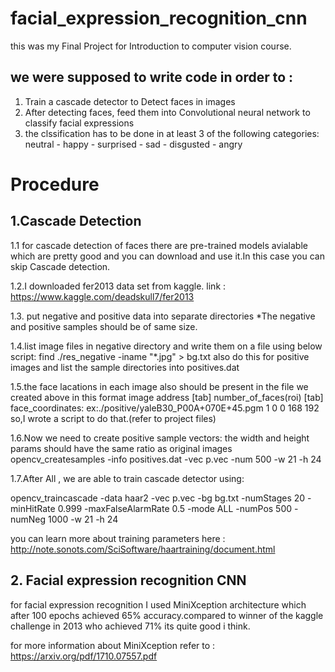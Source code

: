 # facial_expression_recognition_cnn
this was my Final Project for Introduction to computer vision course.
## we were supposed to write code in order to :
1. Train a cascade detector to Detect faces in images
2. After detecting faces, feed them into Convolutional neural network to classify facial expressions
3. the clssification has to be done in at least 3 of the following categories:
neutral - happy - surprised - sad - disgusted - angry
# Procedure
## 1.Cascade Detection
1.1 for cascade detection of faces there are pre-trained models avialable which are pretty good and you can download and use it.In this case you can skip Cascade detection.

1.2.I downloaded fer2013 data set from kaggle. link : https://www.kaggle.com/deadskull7/fer2013

1.3. put negative and positive data into separate directories
	*The negative and positive samples should be of 
	same size.
  
1.4.list image files in negative directory and write them on a file using below script:
find ./res_negative -iname "*.jpg" > bg.txt
also do this for positive images and list the sample directories into positives.dat

1.5.the face lacations in each image also should be present in the file we created above in this format
image address [tab] number_of_faces(roi) [tab] face_coordinates:
ex:./positive/yaleB30_P00A+070E+45.pgm	1	0 0 168 192
so,I wrote a script to do that.(refer to project files)

1.6.Now we need to create positive sample vectors:
the width and height params should have the same ratio as original images
	opencv_createsamples -info positives.dat -vec p.vec -num 500 -w 21 -h 24
 
 1.7.After All , we are able to train cascade detector using:

opencv_traincascade -data haar2 -vec p.vec -bg bg.txt -numStages 20 -minHitRate 0.999 -maxFalseAlarmRate 0.5 -mode ALL -numPos 500 -numNeg 1000 -w 21 -h 24

you can learn more about training parameters here : http://note.sonots.com/SciSoftware/haartraining/document.html
## 2. Facial expression recognition CNN
for facial expression recognition I used MiniXception architecture which after 100 epochs achieved 65% accuracy.compared to winner of the kaggle challenge in 2013 who achieved 71% its quite good i think.

for more information about MiniXception refer to : https://arxiv.org/pdf/1710.07557.pdf
